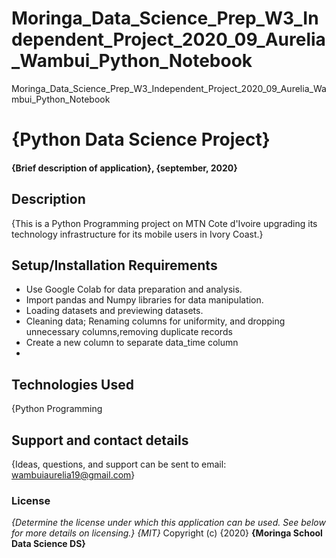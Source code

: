 

# Moringa_Data_Science_Prep_W3_Independent_Project_2020_09_Aurelia_Wambui_Python_Notebook
Moringa_Data_Science_Prep_W3_Independent_Project_2020_09_Aurelia_Wambui_Python_Notebook
# {Python Data Science Project}
#### {Brief description of application}, {september, 2020}
####
## Description
{This is a Python Programming project on MTN Cote d'Ivoire upgrading its technology infrastructure for its mobile users in Ivory Coast.}
## Setup/Installation Requirements
* Use Google Colab  for data preparation and analysis.
* Import pandas and Numpy libraries for data manipulation.
* Loading datasets and previewing datasets.
* Cleaning data; Renaming columns for uniformity, and dropping unnecessary columns,removing duplicate records
* Create a new column to separate data_time column
* 


## Technologies Used
{Python Programming
## Support and contact details
{Ideas, questions, and support can be sent to email: wambuiaurelia19@gmail.com}
### License
*{Determine the license under which this application can be used.  See below for more details on licensing.}*
*{MIT}*
Copyright (c) {2020} **{Moringa School Data Science DS}**
